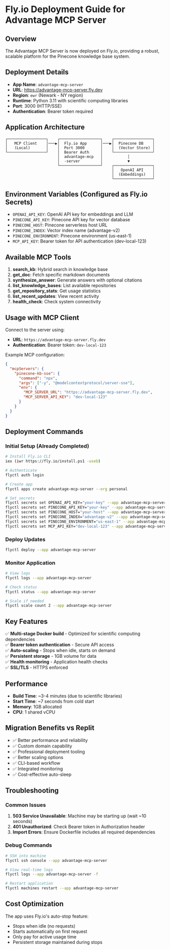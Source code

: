 # Fly.io Deployment Guide for Advantage MCP Server

## Overview

The Advantage MCP Server is now deployed on Fly.io, providing a robust, scalable platform for the Pinecone knowledge base system.

## Deployment Details

- **App Name**: `advantage-mcp-server`
- **URL**: https://advantage-mcp-server.fly.dev
- **Region**: `ewr` (Newark - NY region)
- **Runtime**: Python 3.11 with scientific computing libraries
- **Port**: 3000 (HTTP/SSE)
- **Authentication**: Bearer token required

## Application Architecture

```
┌─────────────────┐    ┌──────────────────┐    ┌─────────────────┐
│   MCP Client    │───▶│  Fly.io App      │───▶│  Pinecone DB    │
│   (Local)       │    │  Port 3000       │    │  (Vector Store) │
└─────────────────┘    │  Bearer Auth     │    └─────────────────┘
                       │  advantage-mcp   │           │
                       │  -server         │           ▼
                       └──────────────────┘    ┌─────────────────┐
                                               │   OpenAI API    │
                                               │  (Embeddings)   │
                                               └─────────────────┘
```

## Environment Variables (Configured as Fly.io Secrets)

- `OPENAI_API_KEY`: OpenAI API key for embeddings and LLM
- `PINECONE_API_KEY`: Pinecone API key for vector database
- `PINECONE_HOST`: Pinecone serverless host URL
- `PINECONE_INDEX`: Vector index name (advantage-v2)
- `PINECONE_ENVIRONMENT`: Pinecone environment (us-east-1)
- `MCP_API_KEY`: Bearer token for API authentication (dev-local-123)

## Available MCP Tools

1. **search_kb**: Hybrid search in knowledge base
2. **get_doc**: Fetch specific markdown documents
3. **synthesize_answer**: Generate answers with optional citations
4. **list_knowledge_bases**: List available repositories
5. **get_repository_stats**: Get usage statistics
6. **list_recent_updates**: View recent activity
7. **health_check**: Check system connectivity

## Usage with MCP Client

Connect to the server using:
- **URL**: `https://advantage-mcp-server.fly.dev`
- **Authentication**: Bearer token: `dev-local-123`

Example MCP configuration:
```json
{
  "mcpServers": {
    "pinecone-kb-sse": {
      "command": "npx",
      "args": ["-y", "@modelcontextprotocol/server-sse"],
      "env": {
        "MCP_SERVER_URL": "https://advantage-mcp-server.fly.dev",
        "MCP_SERVER_API_KEY": "dev-local-123"
      }
    }
  }
}
```

## Deployment Commands

### Initial Setup (Already Completed)
```bash
# Install Fly.io CLI
iex (iwr https://fly.io/install.ps1 -useb)

# Authenticate
flyctl auth login

# Create app
flyctl apps create advantage-mcp-server --org personal

# Set secrets
flyctl secrets set OPENAI_API_KEY="your-key" --app advantage-mcp-server
flyctl secrets set PINECONE_API_KEY="your-key" --app advantage-mcp-server
flyctl secrets set PINECONE_HOST="your-host" --app advantage-mcp-server
flyctl secrets set PINECONE_INDEX="advantage-v2" --app advantage-mcp-server
flyctl secrets set PINECONE_ENVIRONMENT="us-east-1" --app advantage-mcp-server
flyctl secrets set MCP_API_KEY="dev-local-123" --app advantage-mcp-server
```

### Deploy Updates
```bash
flyctl deploy --app advantage-mcp-server
```

### Monitor Application
```bash
# View logs
flyctl logs --app advantage-mcp-server

# Check status
flyctl status --app advantage-mcp-server

# Scale if needed
flyctl scale count 2 --app advantage-mcp-server
```

## Key Features

✅ **Multi-stage Docker build** - Optimized for scientific computing dependencies  
✅ **Bearer token authentication** - Secure API access  
✅ **Auto-scaling** - Stops when idle, starts on demand  
✅ **Persistent storage** - 1GB volume for data  
✅ **Health monitoring** - Application health checks  
✅ **SSL/TLS** - HTTPS enforced  

## Performance

- **Build Time**: ~3-4 minutes (due to scientific libraries)
- **Start Time**: ~7 seconds from cold start
- **Memory**: 1GB allocated
- **CPU**: 1 shared vCPU

## Migration Benefits vs Replit

- ✅ Better performance and reliability
- ✅ Custom domain capability
- ✅ Professional deployment tooling
- ✅ Better scaling options
- ✅ CLI-based workflow
- ✅ Integrated monitoring
- ✅ Cost-effective auto-sleep

## Troubleshooting

### Common Issues

1. **503 Service Unavailable**: Machine may be starting up (wait ~10 seconds)
2. **401 Unauthorized**: Check Bearer token in Authorization header
3. **Import Errors**: Ensure Dockerfile includes all required dependencies

### Debug Commands
```bash
# SSH into machine
flyctl ssh console --app advantage-mcp-server

# View real-time logs
flyctl logs --app advantage-mcp-server -f

# Restart application
flyctl machines restart --app advantage-mcp-server
```

## Cost Optimization

The app uses Fly.io's auto-stop feature:
- Stops when idle (no requests)
- Starts automatically on first request
- Only pay for active usage time
- Persistent storage maintained during stops
